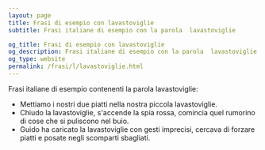 ```yaml
---
layout: page
title: Frasi di esempio con lavastoviglie 
subtitle: Frasi italiane di esempio con la parola  lavastoviglie

og_title: Frasi di esempio con lavastoviglie 
og_description: Frasi italiane di esempio con la parola  lavastoviglie
og_type: website
permalink: /frasi/l/lavastoviglie.html
---
```


Frasi italiane di esempio contenenti la parola lavastoviglie:


- Mettiamo i nostri due piatti nella nostra piccola lavastoviglie.
- Chiudo la lavastoviglie, s'accende la spia rossa, comincia quel rumorino di cose che si puliscono nel buio.
- Guido ha caricato la lavastoviglie con gesti imprecisi, cercava di forzare piatti e posate negli scomparti sbagliati.
